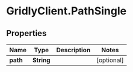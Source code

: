 # GridlyClient.PathSingle

## Properties

Name | Type | Description | Notes
------------ | ------------- | ------------- | -------------
**path** | **String** |  | [optional] 


